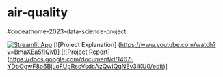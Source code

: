 # air-quality
#codeathome-2023-data-science-project

[![Streamlit App](https://static.streamlit.io/badges/streamlit_badge_black_white.svg)](https://air-quality-german-cities.streamlit.app/)
[![Project Explanation] (https://www.youtube.com/watch?v=BmaXEa5fIQM)]
[![Project Report] (https://docs.google.com/document/d/1467-YDbOgwF8o6BjLoFUpRscVsdcAzQwiQqNEv3iKU0/edit)]
